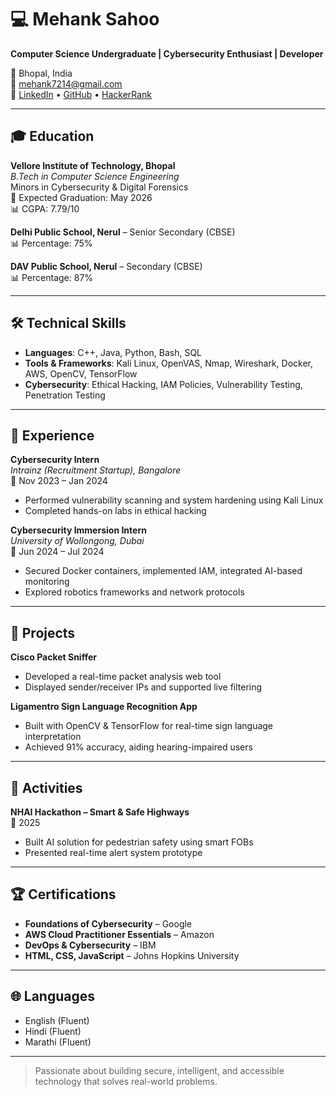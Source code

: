 # 💻 Mehank Sahoo

**Computer Science Undergraduate | Cybersecurity Enthusiast | Developer**

📍 Bhopal, India  
📧 mehank7214@gmail.com  
🔗 [LinkedIn](https://www.linkedin.com/in/mehank-sahoo/) • [GitHub](https://github.com/Mehsbed) • [HackerRank](https://www.hackerrank.com/profile/mehank2022)

---

## 🎓 Education

**Vellore Institute of Technology, Bhopal**  
*B.Tech in Computer Science Engineering*  
Minors in Cybersecurity & Digital Forensics  
📅 Expected Graduation: May 2026  
📊 CGPA: 7.79/10

**Delhi Public School, Nerul** – Senior Secondary (CBSE)  
📊 Percentage: 75%

**DAV Public School, Nerul** – Secondary (CBSE)  
📊 Percentage: 87%

---

## 🛠️ Technical Skills

- **Languages**: C++, Java, Python, Bash, SQL  
- **Tools & Frameworks**: Kali Linux, OpenVAS, Nmap, Wireshark, Docker, AWS, OpenCV, TensorFlow  
- **Cybersecurity**: Ethical Hacking, IAM Policies, Vulnerability Testing, Penetration Testing  

---

## 💼 Experience

**Cybersecurity Intern**  
*Intrainz (Recruitment Startup), Bangalore*  
📅 Nov 2023 – Jan 2024  
- Performed vulnerability scanning and system hardening using Kali Linux  
- Completed hands-on labs in ethical hacking

**Cybersecurity Immersion Intern**  
*University of Wollongong, Dubai*  
📅 Jun 2024 – Jul 2024  
- Secured Docker containers, implemented IAM, integrated AI-based monitoring  
- Explored robotics frameworks and network protocols

---

## 📁 Projects

**Cisco Packet Sniffer**  
- Developed a real-time packet analysis web tool  
- Displayed sender/receiver IPs and supported live filtering

**Ligamentro Sign Language Recognition App**  
- Built with OpenCV & TensorFlow for real-time sign language interpretation  
- Achieved 91% accuracy, aiding hearing-impaired users

---

## 🚀 Activities

**NHAI Hackathon – Smart & Safe Highways**  
📅 2025  
- Built AI solution for pedestrian safety using smart FOBs  
- Presented real-time alert system prototype

---

## 🏆 Certifications

- **Foundations of Cybersecurity** – Google  
- **AWS Cloud Practitioner Essentials** – Amazon  
- **DevOps & Cybersecurity** – IBM  
- **HTML, CSS, JavaScript** – Johns Hopkins University  

---

## 🌐 Languages

- English (Fluent)  
- Hindi (Fluent)  
- Marathi (Fluent)

---

> Passionate about building secure, intelligent, and accessible technology that solves real-world problems.
